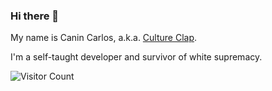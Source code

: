 ### Hi there 👋

My name is Canin Carlos, a.k.a. [Culture Clap](https://www.cultureclap.com).

I'm a self-taught developer and survivor of white supremacy.

![Visitor Count](https://profile-counter.glitch.me/cultureclap/count.svg)

<!--
**cultureclap/cultureclap** is a ✨ _special_ ✨ repository because its `README.md` (this file) appears on your GitHub profile.

Here are some ideas to get you started:

- 🔭 I’m currently working on ...
- 🌱 I’m currently learning ...
- 👯 I’m looking to collaborate on ...
- 🤔 I’m looking for help with ...
- 💬 Ask me about ...
- 📫 How to reach me: ...
- 😄 Pronouns: ...
- ⚡ Fun fact: ...
-->

